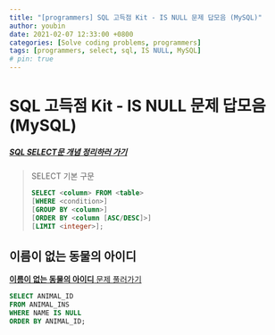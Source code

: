 ```yaml
---
title: "[programmers] SQL 고득점 Kit - IS NULL 문제 답모음 (MySQL)"
author: youbin
date: 2021-02-07 12:33:00 +0800
categories: [Solve coding problems, programmers]
tags: [programmers, select, sql, IS NULL, MySQL]
# pin: true
---
```


# SQL 고득점 Kit - IS NULL 문제 답모음 (MySQL)

##### [SQL SELECT문 개념 정리하러 가기](https://youbin-shin.github.io/posts/cs-database-1/)

> SELECT 기본 구문
>
> ```sql
> SELECT <column> FROM <table>
> [WHERE <condition>]
> [GROUP BY <column>]
> [ORDER BY <column [ASC/DESC]>]
> [LIMIT <integer>];
> ```



## 이름이 없는 동물의 아이디

[**이름이 없는 동물의 아이디** 문제 풀러가기](https://programmers.co.kr/learn/courses/30/lessons/59039)

```sql
SELECT ANIMAL_ID
FROM ANIMAL_INS
WHERE NAME IS NULL
ORDER BY ANIMAL_ID;
```

